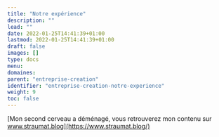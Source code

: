 ```yaml
---
title: "Notre expérience"
description: ""
lead: ""
date: 2022-01-25T14:41:39+01:00
lastmod: 2022-01-25T14:41:39+01:00
draft: false
images: []
type: docs
menu:
domaines:
parent: "entreprise-creation"
identifier: "entreprise-creation-notre-experience"
weight: 9
toc: false
---
```


[Mon second cerveau a déménagé, vous retrouverez mon contenu sur www.straumat.blog](https://www.straumat.blog/)
